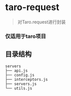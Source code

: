 # taro-request
> 对Taro.request进行封装

### 仅适用于taro项目

## 目录结构

```
servers
├── api.js
├── config.js
├── interceptors.js
├── servers.js
└── utils.js
```
